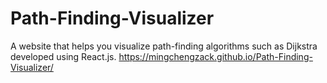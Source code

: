 # Path-Finding-Visualizer
A website that helps you visualize path-finding algorithms such as Dijkstra developed using React.js.
https://mingchengzack.github.io/Path-Finding-Visualizer/
